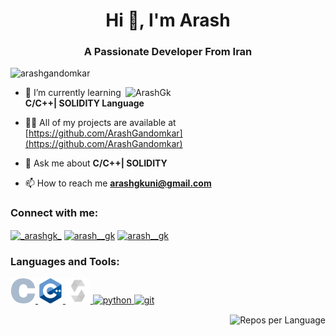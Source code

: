 <h1 align="center">Hi 👋, I'm Arash</h1>
<h3 align="center">A Passionate Developer From Iran</h3>

<p align="left"> <img src="https://komarev.com/ghpvc/?username=arashgandomkar&label=Profile%20views&color=0e75b6&style=flat" alt="arashgandomkar" /> </p>

<img align="right" alt="ArashGk" width = "320" src="https://camo.githubusercontent.com/2366b34bb903c09617990fb5fff4622f3e941349e846ddb7e73df872a9d21233/68747470733a2f2f63646e2e6472696262626c652e636f6d2f75736572732f3733303730332f73637265656e73686f74732f363538313234332f6176656e746f2e676966">

- 🌱 I’m currently learning **C/C++| SOLIDITY Language**

- 👨‍💻 All of my projects are available at [https://github.com/ArashGandomkar](https://github.com/ArashGandomkar)

- 💬 Ask me about **C/C++| SOLIDITY**

- 📫 How to reach me **arashgkuni@gmail.com**

<h3 align="left">Connect with me:</h3>
<p align="left">
<a href="https://twitter.com/_arashgk_" target="blank"><img align="center" src="https://raw.githubusercontent.com/rahuldkjain/github-profile-readme-generator/master/src/images/icons/Social/twitter.svg" alt="_arashgk_" height="30" width="40" /></a>
<a href="https://instagram.com/arash__gk" target="blank"><img align="center" src="https://raw.githubusercontent.com/rahuldkjain/github-profile-readme-generator/master/src/images/icons/Social/instagram.svg" alt="arash__gk" height="30" width="40" /></a>
<a href="https://t.me/ArashGandomkaar" target="blank"><img align="center" src="https://static.cdnlogo.com/logos/t/84/telegram.svg" alt="arash__gk" height="30" width="40" /></a>
</p>



<h3 align="left">Languages and Tools:</h3>
<p align="left"> <a href="https://www.cprogramming.com/" target="_blank" rel="noreferrer"> <img src="https://raw.githubusercontent.com/devicons/devicon/master/icons/c/c-original.svg" alt="c" width="40" height="40"/> </a> <a href="https://www.w3schools.com/cpp/" target="_blank" rel="noreferrer"> <img src="https://raw.githubusercontent.com/devicons/devicon/master/icons/cplusplus/cplusplus-original.svg" alt="cplusplus" width="40" height="40"/> </a> <a href="https://git-scm.com/" target="_blank" rel="noreferrer"> <img src="https://raw.githubusercontent.com/vscode-icons/vscode-icons/d550f4ddc92280cb29a93debf7610a310f5a64ed/icons/file_type_solidity.svg" alt="solidity" width="40" height="40"/> </a> <a href="https://www.python.org" target="_blank" rel="noreferrer"> <img src="https://img.icons8.com/ios7/512/FFFFFF/ethereum.png" alt="python" width="40" height="40"/> <img src="https://www.vectorlogo.zone/logos/git-scm/git-scm-icon.svg" alt="git" width="40" height="40"/> </a> <a href="https://soliditylang.org/" target="_blank" rel="noreferrer"> </a> </p>

<!--<p><img align="left" src="https://github-readme-stats.vercel.app/api/top-langs?username=arashgandomkar&show_icons=true&locale=en&layout=compact" alt="arashgandomkar" /></p>-->
<!--<p><a href="https://www.python.org" target="_blank" rel="noreferrer"> <img src="https://raw.githubusercontent.com/devicons/devicon/master/icons/python/python-original.svg" alt="python" width="40" height="40"/> </a></p>-->
<p align = "right"><img align="center" src="https://github-readme-stats.vercel.app/api/top-langs/?username=arashgandomkar&layout=compact&theme=monokai" alt="Repos per Language"  height="200" width="320" /></p>
